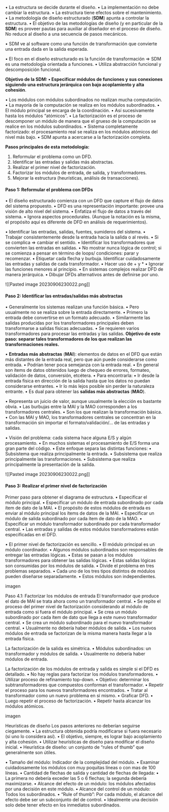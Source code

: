 • La estructura se decide durante el diseño.
• La implementación no debe cambiar la estructura.
• La estructura tiene efectos sobre el mantenimiento.
• La metodología de diseño estructurado (**SDM**) apunta a controlar la estructura.
• El objetivo de las metodologías de diseño (y en particular de la **SDM**) es proveer
pautas para auxiliar al diseñador en el proceso de diseño. No reduce al diseño a
una secuencia de pasos mecánicos.

• SDM ve al software como una función de transformación que convierte una
entrada dada en la salida esperada.

• El foco en el diseño estructurado es la función de transformación => SDM es una metodología orientada a funciones.
	• Utiliza abstracción funcional y descomposición funcional.

**Objetivo de la SDM:
• Especificar módulos de funciones y sus conexiones siguiendo una estructura
jerárquica con bajo acoplamiento y alta cohesión**.

• Los módulos con módulos subordinados no realizan mucha computación.
• La mayoría de la computación se realiza en los módulos subordinados.
• El módulo principal se encarga de la coordinación.
• Así sucesivamente hasta los módulos “atómicos”.
• La factorización es el proceso de descomponer un módulo de manera que el
grueso de la computación se realice en los módulos subordinados.
• Sistema completamente factorizado: el procesamiento real se realiza en los
módulos atómicos del nivel más bajo.
• SDM apunta a acercarse a la factorización completa.

**Pasos principales de esta metodología:**
1. Reformular el problema como un DFD.
2. Identificar las entradas y salidas más abstractas.
3. Realizar el primer nivel de factorización.
4. Factorizar los módulos de entrada, de salida, y transformadores.
5. Mejorar la estructura (heurísticas, análisis de transacciones).

#### Paso 1: Reformular el problema con DFDs
• El diseño estructurado comienza con un DFD que capture el flujo de datos del
sistema propuesto.
• DFD es una representación importante: provee una visión de alto nivel del
sistema.
• Enfatiza el flujo de datos a través del sistema.
• Ignora aspectos procedurales. (Aunque la notación es la misma, el propósito aquí es diferente de DFD en análisis de requerimientos).

• Identificar las entradas, salidas, fuentes, sumideros del sistema.
• Trabajar consistentemente desde la entrada hacia la salida o al revés.
• Si se complica => cambiar el sentido.
• Identificar los transformadores que convierten las entradas en salidas.
• No mostrar nunca lógica de control; si se comienza a pensar en término de loops/
condiciones: parar y recomenzar.
• Etiquetar cada flecha y burbuja. Identificar cuidadosamente las entradas y salidas de cada transformador.
• Hacer uso de + y *
• Ignorar las funciones menores al principio.
• En sistemas complejos realizar DFD de manera jerárquica.
• Dibujar DFDs alternativos antes de definirse por uno.

![[Pasted image 20230906230022.png]]
#### Paso 2: Identificar las entradas/salidas más abstractas
• Generalmente los sistemas realizan una función básica.
• Pero usualmente no se realiza sobre la entrada directamente.
• Primero la entrada debe convertirse en un formato adecuado.
• Similarmente las salidas producidas por los transformadores principales deben
transformarse a salidas físicas adecuadas.
• Se requieren varios transformadores para procesar las entradas y las salidas.
**Objetivo de este paso: 
separar tales transformadores de los que realizan las transformaciones reales.**

• **Entradas más abstractas** (**MAI**): elementos de datos en el DFD que están más
distantes de la entrada real, pero que aún puede considerarse como entrada.
• Podrían tener poca semejanza con la entrada real.
• En general son ítems de datos obtenidos luego de chequeo de errores, formateo,
validación de datos, conversión, etcétera.
• Para encontrarla:
	• Ir desde la entrada física en dirección de la salida hasta que los datos no puedan considerarse entrantes.
	• Ir lo más lejos posible sin perder la naturaleza entrante.
• Es dual para obtener las **salidas más abstractas** (**MAO**).

• Representa un juicio de valor, aunque usualmente la elección es bastante obvia.
• Las burbujas entre la MAI y la MAO corresponden a los transformadores centrales.
• Son los que realizan la transformación básica.
• Con las MAI y MAO, los transformadores centrales se concentran en la
transformación sin importar el formato/validación/… de las entradas y salidas.

• Visión del problema: cada sistema hace alguna E/S y algún procesamiento.
• En muchos sistemas el procesamiento de E/S forma una gran parte del código.
• Este enfoque separa las distintas funciones:
• Subsistema que realiza principalmente la entrada.
• Subsistema que realiza principalmente las transformaciones.
• Subsistema que realiza principalmente la presentación de la salida.

![[Pasted image 20230906230022.png]]
#### Paso 3: Realizar el primer nivel de factorización
Primer paso para obtener el diagrama de estructura.
• Especificar el módulo principal.
• Especificar un módulo de entrada subordinado por cada ítem de dato de la MAI.
• El propósito de estos módulos de entrada es enviar al módulo principal los ítems
de datos de la MAI.
• Especificar un módulo de salida subordinado por cada ítem de dato de la MAO.
• Especificar un módulo transformador subordinado por cada transformador
central.
• Las entradas y salidas de estos módulos transformadores están especificadas en el
DFD.


• El primer nivel de factorización es sencillo.
• El módulo principal es un módulo coordinador.
• Algunos módulos subordinados son responsables de entregar las entradas lógicas.
• Estas se pasan a los módulos transformadores para obtener las salidas lógicas.
• Estas salidas lógicas son consumidas por los módulos de salida.
• Divide el problema en tres problemas separados.
• Cada uno de los tres tipos distintos de módulos pueden diseñarse separadamente.
• Estos módulos son independientes.


imagen


Paso 4.1: Factorizar los módulos de entrada
El transformador que produce el dato de MAI se trata ahora como un transformador
central.
• Se repite el proceso del primer nivel de factorización considerando al módulo de
entrada como si fuera el módulo principal.
• Se crea un módulo subordinado por cada ítem de dato que llega a este nuevo
transformador central.
• Se crea un módulo subordinado para el nuevo transformador central.
• Usualmente no debería haber módulos de salida.
• Los nuevos módulos de entrada se factorizan de la misma manera hasta llegar a la
entrada física.

La factorización de la salida es simétrica.
• Módulos subordinados: un transformador y módulos de salida.
• Usualmente no debería haber módulos de entrada.


La factorización de los módulos de entrada y salida es simple si el DFD es detallado.
• No hay reglas para factorizar los módulos transformadores.
• Utilizar proceso de refinamiento top-down.
• Objetivo: determinar los subtransformadores que compuestos conforman el transformador.
• Repetir el proceso para los nuevos transformadores encontrados.
• Tratar al transformador como un nuevo problema en sí mismo.
• Graficar DFD.
• Luego repetir el proceso de factorización.
• Repetir hasta alcanzar los módulos atómicos.


imagen


Heurísticas de diseño
Los pasos anteriores no deberían seguirse ciegamente.
• La estructura obtenida podría modificarse si fuera necesario (si uno lo considera así).
• El objetivo, siempre, es lograr bajo acoplamiento y alta cohesión.
• Utilizar heurísticas de diseño para modificar el diseño inicial.
• Heurística de diseño: un conjunto de “rules of thumb” que generalmente son útiles.


• Tamaño del módulo: Indicador de la complejidad del módulo.
• Examinar cuidadosamente los módulos con muy poquitas líneas o con mas de
100 líneas.
• Cantidad de flechas de salida y cantidad de flechas de llegada:
• La primera no debería exceder las 5 o 6 flechas; la segunda debería maximizarse.
• Alcance del efecto de un módulo: los módulos afectados por una decisión en este
módulo.
• Alcance del control de un módulo: Todos los subordinados.
• “Rule of thumb”: Por cada módulo, el alcance del efecto debe ser un subconjunto
del de control.
• Idealmente una decisión solo debe tener efecto en los inmediatos subordinados.